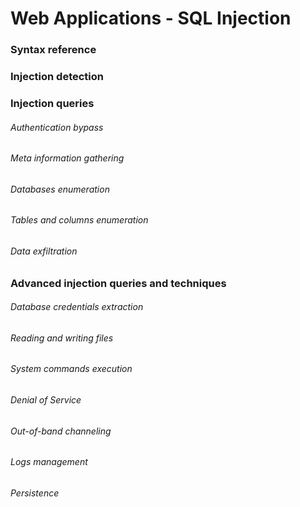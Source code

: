 # Web Applications - SQL Injection

### Syntax reference

### Injection detection

### Injection queries

###### Authentication bypass

###### Meta information gathering

###### Databases enumeration

###### Tables and columns enumeration

###### Data exfiltration

### Advanced injection queries and techniques

###### Database credentials extraction

###### Reading and writing files

###### System commands execution

###### Denial of Service

###### Out-of-band channeling

###### Logs management

###### Persistence

